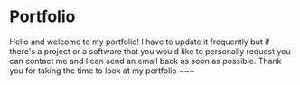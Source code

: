 # Portfolio

Hello and welcome to my portfolio! I have to update it frequently but if there's a project or a software that you would like to personally request you can contact me and I can send an email back as soon as possible. Thank you for taking the time to look at my portfolio ~~~
